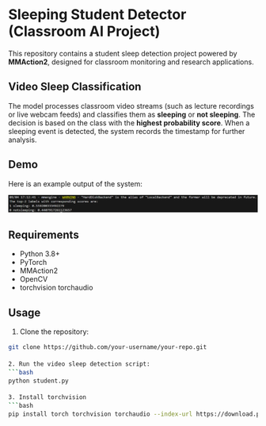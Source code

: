 # Sleeping Student Detector (Classroom AI Project)

This repository contains a student sleep detection project powered by **MMAction2**, designed for classroom monitoring and research applications.

## Video Sleep Classification

The model processes classroom video streams (such as lecture recordings or live webcam feeds) and classifies them as **sleeping** or **not sleeping**. The decision is based on the class with the **highest probability score**. When a sleeping event is detected, the system records the timestamp for further analysis.

## Demo

Here is an example output of the system:

![Results](Results.PNG)

## Requirements

- Python 3.8+  
- PyTorch  
- MMAction2  
- OpenCV  
- torchvision torchaudio

## Usage

1. Clone the repository:
```bash
git clone https://github.com/your-username/your-repo.git

2. Run the video sleep detection script:
```bash
python student.py

3. Install torchvision
```bash
pip install torch torchvision torchaudio --index-url https://download.pytorch.org/whl/cu118



